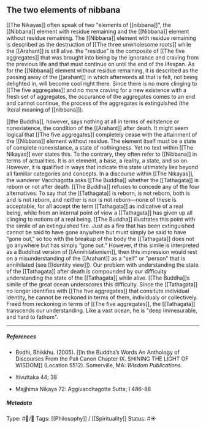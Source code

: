 ## The two elements of nibbana  # 

[[The Nikayas]] often speak of two "elements of [[nibbana]]", the [[Nibbana]] element with residue remaining and the [[Nibbana]] element without residue remaining. The [[Nibbana]] element with residue remaining is described as the destruction of [[The three unwholesome roots]] while the [[Arahant]] is still alive. the "residue" is the composite of [[The five aggregates]] that was brought into being by the ignorance and craving from the previous life and that must continue on until the end of the lifespan. As for the [[Nibbana]] element without residue remaining, it is described as the passing away of the [[arahant]] in which afterwords all that is felt, not being delighted in, will become cool right there. Since there is no more clinging to [[The five aggregates]] and no more craving for a new existence with a fresh set of aggregates, the occurance of the aggregates comes to an end and cannot continue, the process of the aggregates is extinguished (the literal meaning of [[nibbana]]).

[[the Buddha]], however, says nothing at all in terms of exitstence or nonexistence, the condition of the [[Arahant]] after death. It might seem logical that [[The five aggregates]] completely cease with the attainment of the [[Nibbana]] element without residue. The element itself must be a state of complete nonexistance, a state of nothingness. Yet no text within [[The Nikayas]] ever states this. To the contrary, they often refer to [[Nibbana]] in terms of actualities. It is an element, a base, a reality, a state, and so on. However,  it is qualified in ways that indicate this state ultimately lies beyond all familiar categories and concepts. In a discourse within [[The Nikayas]], the wanderer Vacchagotta asks [[The Buddha]] whether the [[Tathagata]] is reborn or not after death. [[The Buddha]] refuses to concede any of the four alternatives. To say that the [[Tathagata]] is reborn, is not reborn, both is and is not reborn, and neither is nor is not reborn—none of these is acceptable, for all accept the term [[Tathagata]] as indicative of a real being, while from an internal point of view a [[Tathagata]] has given up all clinging to notions of a real being. [[The Buddha]] illustrates this point with the simile of an extinguished fire. Just as a fire that has been extinguished cannot be said to have gone anywhere but must simply be said to have “gone out,” so too with the breakup of the body the [[Tathagata]] does not go anywhere but has simply “gone out.” However, if this simile is interpreted as a Buddhist version of [[Annihilationism]], then this impression would rest on a misunderstanding of the [[Arahant]] as a "self" or "person" that is annihilated (see [[Identity view]]). Our problem with understanding the state of the [[Tathagata]] after death is compounded by our difficulty understanding the state of the [[Tathagata]] while alive. [[The Buddha]]s simile of the great ocean underscores this difficulty. Since the [[Tathagata]] no longer identifies with [[The five aggregates]] that consitute individual identity, he cannot be reckoned in terms of them, individualy or collectively. Freed from reckoning in terms of [[The five aggregates]], the [[Tathagata]] transcends our understanding. Like a vast ocean, he is "deep immesurable, and hard to fathom".

___

##### References

- Bodhi, Bhikkhu. (2005). [[In the Buddha’s Words An Anthology of Discourses From the Pali Canon Chapter IX. SHINING THE LIGHT OF WISDOM]] (Location 5512). Somerville, MA: _Wisdom Publications_.

- Itivuttaka 44; 38

- Majjhima Nikaya 72: Aggivacchagotta Sutta; I 486–88

##### Metadata
Type: #🔵/🔵 
Tags: [[Philosophy]] / [[Spirituality]] 
Status: #☀️ 